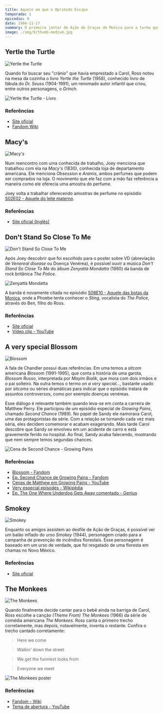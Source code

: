 ```yaml
---
title: Aquele em que o Oprimido Escapa
temporada: 1
episodio: 9
date: 1994-11-17
summary: O primeiro jantar de Ação de Graças de Monica para a turma queima, porque vão todos à cobertura para ver um balão que se solta do desfile.
image: ./img/9/thumb-medium.jpg
---
```


## Yertle the Turtle

![Yertle the Turtle](./img/9/yertle-the-turtle.png)

<cena>
  <ross
    original="- Hey, hey, Yertle the Turtle. A classic."
    traducao="- A Tartaruga Yertle. Um clássico."
  />
</cena>

Quando foi buscar seu "crânio" que havia emprestado a Carol, Ross notou na mesa
da cozinha o livro *Yertle the Turtle* (1958), conhecido livro de fábula do
*Dr. Seuss* (1904-1991), um renomado autor infantil que criou, entre outros
personagens, o *Grinch*.

![Yertle the Turtle - Livro](./img/9/yertle-the-turtle-book.png)

### Referências

- [Site oficial](https://www.seussville.com/characters/yertle-the-turtle/)
- [Fandom Wiki](https://seuss.fandom.com/wiki/Yertle_the_Turtle_and_Other_Stories)

## Macy's

![Macy's](./img/9/macys.png)

<cena>
  <joey
    original="- We used to work together."
    traducao="- Nós trabalhávamos juntos."
  />
  <dialogo
    :imagem="require('~/assets/img/obsession-girl.png')"
    personagem="Girl"
    cor-fundo="bg-orange-200"
    original="- We did?"
    traducao="- Trabalhamos?"
  />
  <joey
    original="- Yeah, at Macy's. You're the Obsession girl, right? I was the Aramis guy."
    traducao="- Na Macy's. Era a garota Obsession, certo? Eu era o cara Aramis."
  />
</cena>

Num reencontro com uma conhecida de trabalho, Joey menciona que trabalhou com ela
na *Macy's* (1830), conhecida loja de departamento americana. Ele menciona
*Obsession* e *Aramis*, ambos perfumes que podem ser comprados na loja. O
movimento que ele faz com a mão faz referência a maneira como ele oferecia
uma amostra do perfume.

Joey volta a trabalhar oferecendo amostras de perfume no episódio
[S02E02 - Aquele do leite materno](/temporada/2/episodio/2/).

### Referências

- [Site oficial (Inglês)](https://www.macysinc.com/about/history)

## Don't Stand So Close To Me

![Don't Stand So Close To Me](./img/9/dont-stand-so-close-to-me.png)

Após Joey descobrir que foi escolhido para o poster sobre VD (abreviação
de *Venereal disease* ou Doença Venérea), é possível ouvir a música
*Don't Stand So Close To Me* do álbum *Zenyattà Mondatta* (1980) da
banda de rock britânica *The Police*.

![Zenyattà Mondatta](./img/9/zenyatta-mondatta.jpg)

A banda é novamente citada no episódio [S08E10 - Aquele das botas da Monica](/temporada/8/episodio/10/), onde a Phoebe tenta conhecer o *Sting*, vocalista do *The Police*,
através do Ben, filho do Ross.

### Referências

- [Site oficial](https://www.thepolice.com/zenyatta-mondatta)
- [Vídeo clip - YouTube](https://www.youtube.com/watch?v=KNIZofPB8ZM)

## A very special Blossom

![Blossom](./img/9/blossom.png)

<cena>
  <joey
    original="- Set another place for Thanksgiving. My entire family thinks I have VD."
    traducao="- Vou jantar aqui. Minha família acha que tenho doença venérea."
  />
  <chandler
    original="- Tonight, on a very special Blossom."
    traducao="- Esta noite, em um capítulo muito especial de Blossom."
  />
</cena>

A fala de Chandler possui duas referências. Em uma temos a *sitcom* americana
*Blossom* (1991-1995), que conta a história de uma garota, *Blossom Russo*,
interpretada por *Mayim Bialik*, que mora com dois irmãos e o pai solteiro.
Na outra temos o termo *on a very special...*, bastante usado por *sitcoms*
ou séries dramáticas para indicar que o episódio tratará de assuntos controversos,
como por exemplo doenças venéreas.

Esse diálogo é relevante também quando leva-se em conta a carreira de Matthew Perry.
Ele participou de um episódio especial de *Growing Pains*, chamado
*Second Chance* (1989). No papel de Sandy ele namorava Carol, uma das protagonistas
da série. Com a relação se tornando cada vez mais séria, eles decidem comemorar
e acabam exagerando. Mais tarde Carol descobre que Sandy se envolveu em um acidente
de carro e está gravemente ferido no hospital. Ao final, Sandy acaba falecendo,
mostrando que nem sempre temos segundas chances.

![Cena de Second Chance - Growing Pains](./img/9/growing-pains-second-chance.jpg)

### Referências

- [Blossom - Fandom](https://blossompedia.fandom.com/)
- [Ep. Second Chance de Growing Pains - Fandom](https://growing-pains.fandom.com/wiki/Second_Chance)
- [Cenas de Matthew em Growing Pains - YouTube](https://www.youtube.com/watch?v=o1nO-k1cw-w)
- [Very especial episodes - Wikipédia](https://en.wikipedia.org/wiki/Very_special_episode)
- [Ep. The One Where Underdog Gets Away comentado - Genius](https://genius.com/Friends-tv-the-one-where-underdog-gets-away-annotated)

## Smokey

![Smokey](./img/9/smokey.png)

Enquanto os amigos assistem ao desfile de Ação de Graças, é possível ver um balão
inflado do urso *Smokey* (1944), personagem criado para a campanha de prevenção de
incêndios florestais. Esse personagem é baseado em um urso de verdade, que foi
resgatado de uma floresta em chamas no Novo México.

### Referências

- [Site oficial](https://www.smokeybear.com/en/smokeys-history/story-of-smokey)

## The Monkees

![The Monkees](./img/9/the-monkees.png)

Quando finalmente decide cantar para o bebê ainda na barriga de Carol, Ross escolhe
a canção *(Theme From) The Monkees* (1966) da série de comédia americana *The Monkees*.
Ross canta o primeiro trecho corretamente, mas depois, notavelmente, inventa o
restante. Confira o trecho cantado corretamente:

> Here we come

> Walkin' down the street

> We get the funniest looks from

> Everyone we meet

![The Monkees poster](./img/9/the-monkees-poster.png)

### Referências

- [Fandom - Wiki](https://monkees.fandom.com/wiki/Monkeepedia)
- [Tema de abertura - YouTube](https://www.youtube.com/watch?v=96A0uyFWQHs)
